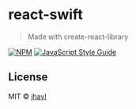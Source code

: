 # react-swift

> Made with create-react-library

[![NPM](https://img.shields.io/npm/v/react-swift.svg)](https://www.npmjs.com/package/react-swift) [![JavaScript Style Guide](https://img.shields.io/badge/code_style-standard-brightgreen.svg)](https://standardjs.com)

## License

MIT © [jhavl](https://github.com/jhavl)
